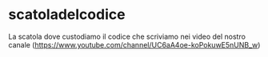 # scatoladelcodice
La scatola dove custodiamo il codice che scriviamo nei video del nostro canale (https://www.youtube.com/channel/UC6aA4oe-koPokuwE5nUNB_w)
